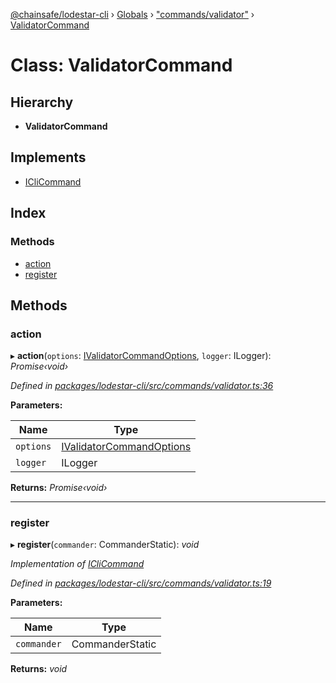 [@chainsafe/lodestar-cli](../README.md) › [Globals](../globals.md) › ["commands/validator"](../modules/_commands_validator_.md) › [ValidatorCommand](_commands_validator_.validatorcommand.md)

# Class: ValidatorCommand

## Hierarchy

* **ValidatorCommand**

## Implements

* [ICliCommand](../interfaces/_commands_interface_.iclicommand.md)

## Index

### Methods

* [action](_commands_validator_.validatorcommand.md#action)
* [register](_commands_validator_.validatorcommand.md#register)

## Methods

###  action

▸ **action**(`options`: [IValidatorCommandOptions](../interfaces/_commands_validator_.ivalidatorcommandoptions.md), `logger`: ILogger): *Promise‹void›*

*Defined in [packages/lodestar-cli/src/commands/validator.ts:36](https://github.com/ChainSafe/lodestar/blob/ad14d42a9/packages/lodestar-cli/src/commands/validator.ts#L36)*

**Parameters:**

Name | Type |
------ | ------ |
`options` | [IValidatorCommandOptions](../interfaces/_commands_validator_.ivalidatorcommandoptions.md) |
`logger` | ILogger |

**Returns:** *Promise‹void›*

___

###  register

▸ **register**(`commander`: CommanderStatic): *void*

*Implementation of [ICliCommand](../interfaces/_commands_interface_.iclicommand.md)*

*Defined in [packages/lodestar-cli/src/commands/validator.ts:19](https://github.com/ChainSafe/lodestar/blob/ad14d42a9/packages/lodestar-cli/src/commands/validator.ts#L19)*

**Parameters:**

Name | Type |
------ | ------ |
`commander` | CommanderStatic |

**Returns:** *void*
